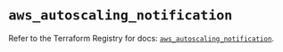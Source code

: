 # `aws_autoscaling_notification`

Refer to the Terraform Registry for docs: [`aws_autoscaling_notification`](https://registry.terraform.io/providers/hashicorp/aws/5.76.0/docs/resources/autoscaling_notification).
